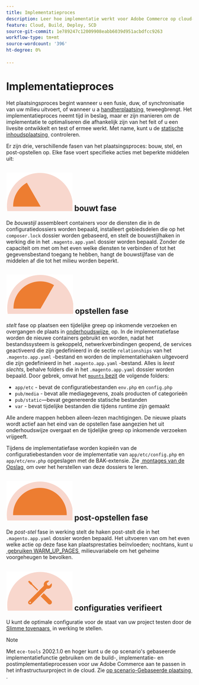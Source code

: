 ```yaml
---
title: Implementatieproces
description: Leer hoe implementatie werkt voor Adobe Commerce op cloud-infrastructuurprojecten.
feature: Cloud, Build, Deploy, SCD
source-git-commit: 1e789247c12009908eabb6039d951acbdfcc9263
workflow-type: tm+mt
source-wordcount: '396'
ht-degree: 0%

---
```


# Implementatieproces

Het plaatsingsproces begint wanneer u een fusie, duw, of synchronisatie van uw milieu uitvoert, of wanneer u a [&#x200B; handherplaatsing &#x200B;](../dev-tools/cloud-cli-overview.md#redeploy-the-environment) teweegbrengt. Het implementatieproces neemt tijd in beslag, maar er zijn manieren om de implementatie te optimaliseren die afhankelijk zijn van het feit of u een livesite ontwikkelt en test of ermee werkt. Met name, kunt u de [&#x200B; statische inhoudsplaatsing &#x200B;](static-content.md) controleren.

Er zijn drie, verschillende fasen van het plaatsingsproces: bouw, stel, en post-opstellen op. Elke fase voert specifieke acties met beperkte middelen uit:

## ![&#x200B; bouwt fase &#x200B;](../../assets/status-build.png) bouwt fase

De _bouwstijl_ assembleert containers voor de diensten die in de configuratiedossiers worden bepaald, installeert gebiedsdelen die op het `composer.lock` dossier worden gebaseerd, en stelt de bouwstijlhaken in werking die in het `.magento.app.yaml` dossier worden bepaald. Zonder de capaciteit om met om het even welke diensten te verbinden of tot het gegevensbestand toegang te hebben, hangt de bouwstijlfase van de middelen af die tot het milieu worden beperkt.

## ![&#x200B; opstellen fase &#x200B;](../../assets/status-deploy.png) opstellen fase

_stelt_ fase op plaatsen een tijdelijke greep op inkomende verzoeken en overgangen de plaats in [&#x200B; onderhoudswijze &#x200B;](https://experienceleague.adobe.com/docs/commerce-operations/configuration-guide/setup/application-modes.html?lang=nl-NL) op. In de implementatiefase worden de nieuwe containers gebruikt en worden, nadat het bestandssysteem is gekoppeld, netwerkverbindingen geopend, de services geactiveerd die zijn gedefinieerd in de sectie `relationships` van het `.magento.app.yaml` -bestand en worden de implementatiehaken uitgevoerd die zijn gedefinieerd in het `.magento.app.yaml` -bestand. Alles is _leest slechts_, behalve folders die in het `.magento.app.yaml` dossier worden bepaald. Door gebrek, omvat het [`mounts` bezit &#x200B;](../application/properties.md#mounts) de volgende folders:

- `app/etc` - bevat de configuratiebestanden `env.php` en `config.php`
- `pub/media` - bevat alle mediagegevens, zoals producten of categorieën
- `pub/static`—bevat gegenereerde statische bestanden
- `var` - bevat tijdelijke bestanden die tijdens runtime zijn gemaakt

Alle andere mappen hebben alleen-lezen machtigingen. De nieuwe plaats wordt actief aan het eind van de opstellen fase aangezien het uit onderhoudswijze overgaat en de tijdelijke greep op inkomende verzoeken vrijgeeft.

Tijdens de implementatiefase worden kopieën van de configuratiebestanden voor de implementatie van `app/etc/config.php` en `app/etc/env.php` opgeslagen met de BAK-extensie. Zie [&#x200B; montages van de Opslag &#x200B;](../store/store-settings.md#restore-configuration-files) om over het herstellen van deze dossiers te leren.

## ![&#x200B; post-opstellen fase &#x200B;](../../assets/status-post-deploy.png) post-opstellen fase

De _post-stel_ fase in werking stelt de haken post-stelt die in het `.magento.app.yaml` dossier worden bepaald. Het uitvoeren van om het even welke actie op deze fase kan plaatsprestaties beïnvloeden; nochtans, kunt u [&#x200B; gebruiken WARM_UP_PAGES &#x200B;](../environment/variables-post-deploy.md#warmuppages) milieuvariabele om het geheime voorgeheugen te bevolken.

## ![&#x200B; verifieer staat &#x200B;](../../assets/status-verify.png) configuraties verifieert

U kunt de optimale configuratie voor de staat van uw project testen door de [&#x200B; Slimme tovenaars &#x200B;](smart-wizards.md) in werking te stellen.

>[!NOTE]
>
>Met `ece-tools` 2002.1.0 en hoger kunt u de op scenario&#39;s gebaseerde implementatiefunctie gebruiken om de build-, implementatie- en postimplementatieprocessen voor uw Adobe Commerce aan te passen in het infrastructuurproject in de cloud. Zie [&#x200B; op scenario-Gebaseerde plaatsing &#x200B;](scenario-based.md).
